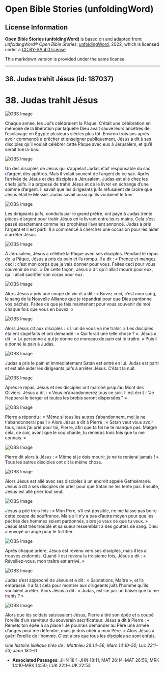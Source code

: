 # Open Bible Stories (unfoldingWord)

## License Information

**Open Bible Stories (unfoldingWord)** is based on and adapted from: _unfoldingWord® Open Bible Stories_, [unfoldingWord](https://unfoldingword.org/utw), 2022, which is licensed under a [CC BY-SA 4.0 license](https://creativecommons.org/licenses/by-sa/4.0/legalcode.en).

This markdown version is provided under the same license.



--------------------------------

## 38. Judas trahit Jésus (id: 187037)

38\. Judas trahit Jésus
=======================

![OBS Image](https://cdn.aquifer.bible/aquifer-content/resources/UWOBS/jpg/360px/obs-en-38-01.jpg)

Chaque année, les Juifs célébraient la Pâque. C’était une célébration en mémoire de la libération par laquelle Dieu avait sauvé leurs ancêtres de l’esclavage en Égypte plusieurs siècles plus tôt. Environ trois ans après avoir commencé à prêcher et enseigner publiquement, Jésus a dit à ses disciples qu’il voulait célébrer cette Pâque avec eux à Jérusalem, et qu’il serait tué là\-bas.

![OBS Image](https://cdn.aquifer.bible/aquifer-content/resources/UWOBS/jpg/360px/obs-en-38-02.jpg)

Un des disciples de Jésus qui s’appelait Judas était responsable du sac d’argent des apôtres. Mais il volait souvent de l’argent de ce sac. Après l’arrivée de Jésus et des disciples à Jérusalem, Judas est allé chez les chefs juifs. Il a proposé de trahir Jésus et de le livrer en échange d’une somme d’argent. Il savait que les dirigeants juifs refusaient de croire que Jésus était le Messie. Judas savait aussi qu’ils voulaient le tuer.

![OBS Image](https://cdn.aquifer.bible/aquifer-content/resources/UWOBS/jpg/360px/obs-en-38-03.jpg)

Les dirigeants juifs, conduits par le grand prêtre, ont payé à Judas trente pièces d’argent pour trahir Jésus en le livrant entre leurs mains. Cela s’est passé exactement comme les prophètes l’avaient annoncé. Judas a pris l’argent et il est parti. Il a commencé à chercher une occasion pour les aider à arrêter Jésus.

![OBS Image](https://cdn.aquifer.bible/aquifer-content/resources/UWOBS/jpg/360px/obs-en-38-04.jpg)

À Jérusalem, Jésus a célébré la Pâque avec ses disciples. Pendant le repas de la Pâque, Jésus a pris du pain et l’a rompu. Il a dit : « Prenez et mangez ceci : c’est mon corps que je vais donner pour vous. Faites ceci pour vous souvenir de moi. » De cette façon, Jésus a dit qu’il allait mourir pour eux, qu’il allait sacrifier son corps pour eux.

![OBS Image](https://cdn.aquifer.bible/aquifer-content/resources/UWOBS/jpg/360px/obs-en-38-05.jpg)

Alors Jésus a pris une coupe de vin et a dit : « Buvez ceci, c’est mon sang, le sang de la Nouvelle Alliance que je répandrai pour que Dieu pardonne vos péchés. Faites ce que je fais maintenant pour vous souvenir de moi chaque fois que vous en buvez. »

![OBS Image](https://cdn.aquifer.bible/aquifer-content/resources/UWOBS/jpg/360px/obs-en-38-06.jpg)

Alors Jésus dit aux disciples : « L’un de vous va me trahir. » Les disciples étaient stupéfaits et ont demandé : « Qui ferait une telle chose ? ». Jésus a dit : « La personne à qui je donne ce morceau de pain est le traître. » Puis il a donné le pain à Judas.

![OBS Image](https://cdn.aquifer.bible/aquifer-content/resources/UWOBS/jpg/360px/obs-en-38-07.jpg)

Judas a pris le pain et immédiatement Satan est entré en lui. Judas est parti et est allé aider les dirigeants juifs à arrêter Jésus. C’était la nuit.

![OBS Image](https://cdn.aquifer.bible/aquifer-content/resources/UWOBS/jpg/360px/obs-en-38-08.jpg)

Après le repas, Jésus et ses disciples ont marché jusqu’au Mont des Oliviers. Jésus a dit : « Vous m’abandonnerez tous ce soir. Il est écrit : "Je frapperai le berger et toutes les brebis seront dispersées." »

![OBS Image](https://cdn.aquifer.bible/aquifer-content/resources/UWOBS/jpg/360px/obs-en-38-09.jpg)

Pierre a répondu : « Même si tous les autres t’abandonnent, moi je ne t'abandonnerai pas ! » Alors Jésus a dit à Pierre : « Satan veut vous avoir tous, mais j’ai prié pour toi, Pierre, afin que ta foi ne te manque pas. Malgré cela, ce soir, avant que le coq chante, tu renieras trois fois que tu me connais. »

![OBS Image](https://cdn.aquifer.bible/aquifer-content/resources/UWOBS/jpg/360px/obs-en-38-10.jpg)

Pierre dit alors à Jésus : « Même si je dois mourir, je ne te renierai jamais ! » Tous les autres disciples ont dit la même chose.

![OBS Image](https://cdn.aquifer.bible/aquifer-content/resources/UWOBS/jpg/360px/obs-en-38-11.jpg)

Alors Jésus est allé avec ses disciples à un endroit appelé Gethsémané. Jésus a dit à ses disciples de prier pour que Satan ne les tente pas. Ensuite, Jésus est allé prier tout seul.

![OBS Image](https://cdn.aquifer.bible/aquifer-content/resources/UWOBS/jpg/360px/obs-en-38-12.jpg)

Jésus a prié trois fois : « Mon Père, s’il est possible, ne me laisse pas boire cette coupe de souffrance. Mais s’il n’y a pas d’autre moyen pour que les péchés des hommes soient pardonnés, alors je veux ce que tu veux. » Jésus était très troublé et sa sueur ressemblait à des gouttes de sang. Dieu a envoyé un ange pour le fortifier.

![OBS Image](https://cdn.aquifer.bible/aquifer-content/resources/UWOBS/jpg/360px/obs-en-38-13.jpg)

Après chaque prière, Jésus est revenu vers ses disciples, mais il les a trouvés endormis. Quand il est revenu la troisième fois, Jésus a dit : « Réveillez\-vous, mon traître est arrivé. »

![OBS Image](https://cdn.aquifer.bible/aquifer-content/resources/UWOBS/jpg/360px/obs-en-38-14.jpg)

Judas s’est approché de Jésus et a dit : « Salutations, Maître », et l’a embrassé. Il a fait cela pour montrer aux dirigeants juifs l’homme qu’ils voulaient arrêter. Alors Jésus a dit : « Judas, est\-ce par un baiser que tu me trahis ? »

![OBS Image](https://cdn.aquifer.bible/aquifer-content/resources/UWOBS/jpg/360px/obs-en-38-15.jpg)

Alors que les soldats saisissaient Jésus, Pierre a tiré son épée et a coupé l’oreille d’un serviteur du souverain sacrificateur. Jésus a dit à Pierre : « Remets ton épée à sa place ! Je pourrais demander au Père une armée d’anges pour me défendre, mais je dois obéir à mon Père. » Alors Jésus a guéri l’oreille de l’homme. C'est alors que tous les disciples se sont enfuis.

*Une histoire biblique tirée de : Matthieu 26:14–56; Marc 14:10–50; Luc 22:1–53; Jean 18:1–11*

* **Associated Passages:** JHN 18:1–JHN 18:11; MAT 26:14–MAT 26:56; MRK 14:10–MRK 14:50; LUK 22:1–LUK 22:53

